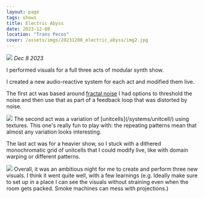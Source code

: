 ```yaml
---
layout: page
tags: shows
title: Electric Abyss
date: 2023-12-08
location: "Trans Pecos"
cover: /assets/imgs/20231208_electric_abyss/img2.jpg
---
```


<img class="floatmedimage" src="/assets/imgs/20231208_electric_abyss/img1.jpg">
<i>Dec 8 2023</i>

I performed visuals for a full three acts of modular synth show.

I created a new audio-reactive system for each act and modified them live.

The first act was based around [fractal noise](https://thebookofshaders.com/13/) I had options to threshold
the noise and then use that as part of a feedback loop that was distorted by noise.

<img class="floatmedimage" src="/assets/imgs/20231208_electric_abyss/img2.jpg">
The second act was a variation of [unitcells](/systems/unitcell/) using textures. This one's really fun to play with: the 
repeating patterns mean that almost any variation looks interesting.

The last act was for a heavier show, so I stuck with a dithered monochromatic grid of unitcells that I could modify live,
like with domain warping or different patterns.


<img class="floatmedimage" src="/assets/imgs/20231208_electric_abyss/cover.jpg">
Overall, it was an ambitious night for me to create and perform three new visuals. 
I think it went quite well, with a few learnings 
(e.g. Ideally make sure to set up in a place I can see the visuals without straining even when the room gets packed.
Smoke machines can mess with projections.)

